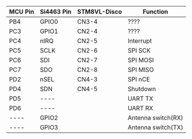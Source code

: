 | MCU Pin | Si4463 Pin | STM8VL-Disco | Function           |
|---------|------------|--------------|--------------------|
| PB4     | GPIO0      | CN3-4        | ????               |
| PC3     | GPIO1      | CN2-4        | ????               |
| PC4     | nIRQ       | CN2-5        | Interrupt          |
| PC5     | SCLK       | CN2-6        | SPI SCK            | 
| PC6     | SDI        | CN2-7        | SPI MOSI           |
| PC7     | SDO        | CN2-8        | SPI MISO           |
| PD2     | nSEL       | CN4-3        | SPI nCE            |
| PD4     | SDN        | CN4-5        | Shutdown           |
| PD5     | ----       |              | UART TX            |
| PD6     | ----       |              | UART RX            |
| ----    | GPIO2      |              | Antenna switch(RX) | 
| ----    | GPIO3      |              | Antenna switch(TX) |